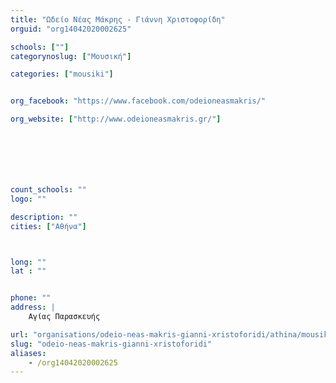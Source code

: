 ```yaml
---
title: "Ωδείο Νέας Μάκρης - Γιάννη Χριστοφορίδη"
orguid: "org14042020002625"

schools: [""]
categorynoslug: ["Μουσική"]

categories: ["mousiki"]


org_facebook: "https://www.facebook.com/odeioneasmakris/"

org_website: ["http://www.odeioneasmakris.gr/"]







count_schools: ""
logo: ""

description: ""
cities: ["Αθήνα"]



long: ""
lat : ""


phone: ""
address: |
    Αγίας Παρασκευής

url: "organisations/odeio-neas-makris-gianni-xristoforidi/athina/mousiki"
slug: "odeio-neas-makris-gianni-xristoforidi"
aliases:
    - /org14042020002625
---
```



